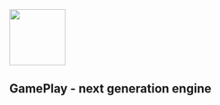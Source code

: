<img src="https://raw.githubusercontent.com/gameplay3d/GamePlay/master/gameplay/res/icon.png" width=100/>

## GamePlay - next generation engine


